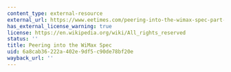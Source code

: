 ```yaml
---
content_type: external-resource
external_url: https://www.eetimes.com/peering-into-the-wimax-spec-part-1/#
has_external_license_warning: true
license: https://en.wikipedia.org/wiki/All_rights_reserved
status: ''
title: Peering into the WiMax Spec
uid: 6a8cab36-222a-402e-9df5-c90de78bf20e
wayback_url: ''
---
```

